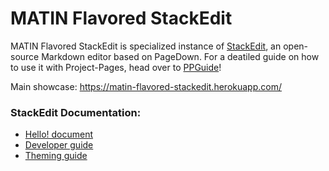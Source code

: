 MATIN Flavored StackEdit
=========

MATIN Flavored StackEdit is specialized instance of [StackEdit](https://stackedit.io/), an open-source Markdown editor based on PageDown. For a deatiled guide on how to use it with Project-Pages, head over to [PPGuide](http://matin-hub.github.io/ppguide/)!

Main showcase: https://matin-flavored-stackedit.herokuapp.com/


### StackEdit Documentation:

 - [Hello! document][2]
 - [Developer guide][3]
 - [Theming guide][4]

  [1]: https://developer.mozilla.org/en-US/docs/Web/Guide/DOM/Storage#localStorage
  [2]: https://github.com/benweet/stackedit/blob/master/public/res/WELCOME.md#welcome-to-stackedit---welcome "Welcome document"
  [3]: https://github.com/benweet/stackedit/blob/master/doc/developer-guide.md#developer-guide "Developer guide"
  [4]: https://github.com/benweet/stackedit/blob/master/doc/theming.md#stackedit-theming-guide "Theming guide"
  [5]: https://stackedit.io/ "StackEdit"
